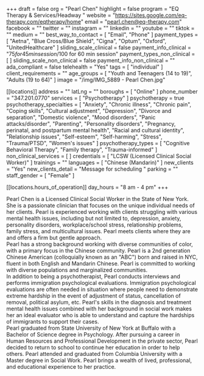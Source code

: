 +++
draft = false
org = "Pearl Chen"
highlight = false
program = "EQ Therapy & Services/Headway "
website = "https://sites.google.com/eq-therapy.com/eqtherapy/home"
email = "pearl.chen@eq-therapy.com"
facebook = ""
twitter = ""
instagram = ""
linkedin = ""
youtube = ""
tiktok = ""
medium = ""
best_way_to_contact = [ "Email", "Phone" ]
payment_types = [
  "Aetna",
  "Blue Cross/Blue Shield",
  "Cigna",
  "Optum",
  "Oxford",
  "UnitedHealthcare"
]
sliding_scale_clinical = false
payment_info_clinical = "$75 for 45 min session/$100 for 60 min session"
payment_types_non_clinical = [ ]
sliding_scale_non_clinical = false
payment_info_non_clinical = ""
ada_compliant = false
telehealth = "Yes"
tags = [ "individual" ]
client_requirements = ""
age_groups = [ "Youth and Teenagers (14 to 19)", "Adults (19 to 64)" ]
image = "/img/IMG_5889 - Pearl Chen.jpg"

[[locations]]
address = ""
latLng = ""
boroughs = [ "Online" ]
phone_number = "347.201.0770"
services = [ "Psychotherapy" ]
psychotherapy = true
psychotherapy_specialties = [
  "Anxiety",
  "Chronic illness",
  "Chronic pain",
  "Coping skills",
  "Cultural adjustment",
  "Depression",
  "Divorce and separation",
  "Domestic violence",
  "Mood disorders",
  "Panic attacks/disorder",
  "Parenting",
  "Personality disorders",
  "Pregnancy, perinatal, and postpartum mental health",
  "Racial and cultural identity",
  "Relationship issues",
  "Self-esteem",
  "Self-harming",
  "Stress",
  "Trauma/PTSD",
  "Women's issues"
]
psychotherapy_types = [
  "Cognitive Behavioral Therapy",
  "Family therapy",
  "Trauma-informed"
]
non_clinical_services = [ ]
credentials = [ "LCSW (Licensed Clinical Social Worker)" ]
trainings = ""
languages = [ "Chinese (Mandarin)" ]
new_clients = "Yes"
new_clients_detail = "Message for scheduling "
parking = ""
staff_gender = [ "Female" ]

  [[locations.hours_of_operation]]
  day_hours = "8 am - 4 pm"
+++

Pearl Chen is a Licensed Clinical Social Worker in the State of New York. She is a passionate clinician that focuses on the unique individual needs of her clients. Pearl is experienced working with clients struggling with various mental health issues, including but not limited to, depression, anxiety, personality disorders, workplace/school stress, relationship problems, family stress, and multicultural issues. Pearl meets clients where they are and offers a firm but gentle approach. <br>
Pearl has a strong background working with diverse communities of color, with a primary focus in the Chinese community. Pearl is a 2nd generation Chinese American (colloquially known as an "ABC") born and raised in NYC, fluent in both English and Mandarin Chinese. Pearl is committed to working with diverse populations and marginalized communities. <br>
In addition to being a psychotherapist, Pearl conducts interviews and performs immigration psychological evaluations. Immigration psychological evaluations are often needed in situation where people need to demonstrate extreme hardship in the event of adjustment of status, cancellation of removal, political asylum, etc. Pearl's skills in the diagnosis and treatment mental health issues combined with her background in social work makes her an ideal evaluator who is able to understand and capture the hardships of immigrants to support their cases. <br>
Pearl graduated from State University of New York at Buffalo with a Bachelor of Science degree in Psychology. After pursuing a career in Human Resources and Professional Development in the private sector, Pearl decided to return to school to continue her education in order to help others. Pearl attended and graduated from Columbia University with a Master degree in Social Work. Pearl brings a wealth of lived, professional, and educational experience to her practice. <br>
